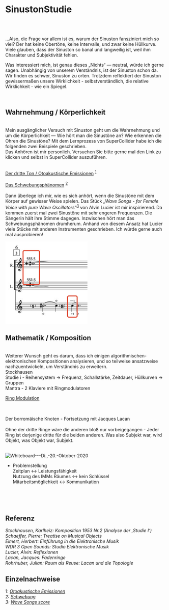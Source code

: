 # SinustonStudie
<br>
<br>

…Also, die Frage vor allem ist es, warum der Sinuston fansziniert mich so viel? Der hat keine Obertöne, keine Intervalle, und zwar keine Hüllkurve. Viele glauben, dass der Sinuston so banal und langweilig ist, weil ihm Charakter und Subjektivität fehlen. 

Was interessiert mich, ist genau dieses „Nichts“ — neutral, würde ich gerne sagen. Unabhängig von unserem Verständnis, ist der Sinuston schon da. Wir finden es schwer, Sinuston zu orten. Trotzdem reflektiert der Sinuston gewissermaßen unsere Wirklichkeit - selbstverständlich, die relative Wirklichkeit - wie ein Spiegel.

<br>


## Wahrnehmung / Körperlichkeit
<br>
Mein ausgänglicher Versuch mit Sinuston geht um die Wahrnehmung und um die Körperlichkeit — Wie hört man die Sinustöne an? Wie erkennen die Ohren die Sinustöne? Mit dem Lernprozess von SuperCollider habe ich die folgenden zwei Beispiele geschrieben. <br>
Das Anhören ist mir personlich. Versuchen Sie bitte gerne mal den Link zu klicken und selbst in SuperCollider auszuführen. <br>
<br>

[Der dritte Ton / Otoakustische Emissionen](https://github.com/mewithoutnara/SinustonStudie/blob/f51e11eecbf896bb233415354d4856075de13e88/1202.scd#L32-L36)
<sup>[1](#myfootnote1)</sup> <br>
<br>
[Das Schwebungsphänomen](https://github.com/mewithoutnara/SinustonStudie/blob/f51e11eecbf896bb233415354d4856075de13e88/1202.scd#L7-L25)
<sup>[2](#myfootnote2)</sup> <br>
<br>
Dann überlege ich mir, wie es sich anhört, wenn die Sinustöne mit dem Körper auf gewisser Weise spielen.
Das Stück <i>„Wave Songs - for Female Voice with pure Wave Oscillators“<sup>[3](#myfootnote3)</sup> </i>
von Alvin Lucier ist mir inspirierend. Da kommen zuerst mal zwei Sinustöne mit sehr engeren Frequenzen. Die Sängerin hält ihre Stimme dagegen. Inzwischen hört man das Schwebungsphänomen drumherum. Anhand von diesem Ansatz hat Lucier viele Stücke mit anderen Instrumenten geschrieben. Ich würde gerne auch mal ausprobieren!<br>


![wave songs](https://github.com/mewithoutnara/SinustonStudie/blob/main/wave%20songs.png?raw=true "note")











## Mathematik / Komposition <br>
<br>
Weiterer Wunsch geht es darum, dass ich einigen algorithmischen- elektronischen Kompositionen analysieren, und so teilweise ansatzweise nachzuentwickeln, um Verständnis zu erweitern.<br>
Stockhausen <br>
Studie i - Reihensystem -> Frequenz, Schallstärke, Zeitdauer, Hüllkurven -> Gruppen <br>
Mantra  - 2 Klaviere mit Ringmodulatoren <br>

[Ring Modulation](https://github.com/mewithoutnara/SinustonStudie/blob/f51e11eecbf896bb233415354d4856075de13e88/1202.scd#L43-L56)<br>
<br>
<br>

Der borromäische Knoten - Fortsetzung mit Jacques Lacan <br>
<br>
Ohne der dritte Ringe wäre die anderen bloß nur vorbeigegangen - Jeder Ring ist derjenige dritte für die beiden anderen. 
Was also Subjekt war, wird Objekt, was Objekt war, Subjekt.<br>
<br>

![Whiteboard---Di.,-20.-Oktober-2020](https://github.com/mewithoutnara/knot-research/blob/main/Whiteboard---Di.,-20.-Oktober-2020.png "Skizze") <br>



- Problemstellung <br>
Zeitplan <-> Leistungsfähigkeit <br>
Nutzung des IMMs Räumes <-> kein Schlüssel <br>
Mitarbeitsmöglichkeit <-> Kommunikation <br>

<br>
<br>
<br>

## Referenz
*Stockhausen, Karlheiz: Komposition 1953 Nr.2 (Analyse der ‚Studie I‘)* <br>
*Schaeffer, Pierre: Treatise on Musical Objects* <br>
*Eimert, Herbert: Einführung in die Elektronische Musik* <br>
*WDR 3 Open Sounds: Studio Elektronische Musik* <br>
*Lucier, Alvin: Reflexionen* <br>
*Lacan, Jacques: Fadenringe* <br>
*Rohrhuber, Julian: Raum als Reuse: Lacan und die Topologie* <br>

## Einzelnachweise
<a name="myfootnote1">1</a>: <i>[Otoakustische Emissionen](https://de.wikipedia.org/wiki/Otoakustische_Emissionen)<i> <br>
<a name="myfootnote2">2</a>: <i>[Schwebung](https://de.wikipedia.org/wiki/Schwebung)<i> <br>
<a name="myfootnote3">3</a>: <i>[Wave Songs score](http://www2.tate.org.uk/intermediaart/mp3/alvinlucierpdfs/wave_song_score.pdf)</i> <br>
